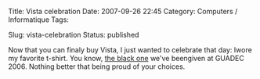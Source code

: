 Title: Vista celebration
Date: 2007-09-26 22:45
Category: Computers / Informatique
Tags: <?xml version="1.0" encoding="utf-8"?>

Slug: vista-celebration
Status: published

Now that you can finaly buy Vista, I just wanted to celebrate that day: Iwore my favorite t-shirt. You know, [the black one](\%22http://flickr.com/photos/menthos/179829949/\%22) we've beengiven at GUADEC 2006. Nothing better that being proud of your choices.
